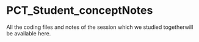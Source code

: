 # PCT_Student_conceptNotes

All the coding files and notes of the session which we studied togetherwill be available here.
